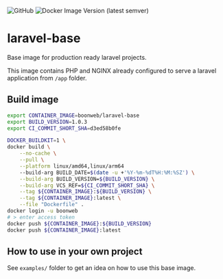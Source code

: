 ![GitHub](https://img.shields.io/github/license/BoonWeb/laravel-base?style=plastic)
![Docker Image Version (latest semver)](https://img.shields.io/docker/v/boonweb/laravel-base?style=plastic)
# laravel-base

Base image for production ready laravel projects.

This image contains PHP and NGINX already configured to serve a laravel application from `/app` folder.

## Build image

```bash
export CONTAINER_IMAGE=boonweb/laravel-base
export BUILD_VERSION=1.0.3
export CI_COMMIT_SHORT_SHA=d3ed58b0fe

DOCKER_BUILDKIT=1 \
docker build \
    --no-cache \
    --pull \
    --platform linux/amd64,linux/arm64
    --build-arg BUILD_DATE=$(date -u +'%Y-%m-%dT%H:%M:%SZ') \
    --build-arg BUILD_VERSION=${BUILD_VERSION} \
    --build-arg VCS_REF=${CI_COMMIT_SHORT_SHA} \
    --tag ${CONTAINER_IMAGE}:${BUILD_VERSION} \
    --tag ${CONTAINER_IMAGE}:latest \
    --file "Dockerfile" .
docker login -u boonweb
# > enter access token
docker push ${CONTAINER_IMAGE}:${BUILD_VERSION}
docker push ${CONTAINER_IMAGE}:latest
```

## How to use in your own project

See `examples/` folder to get an idea on how to use this base image.

